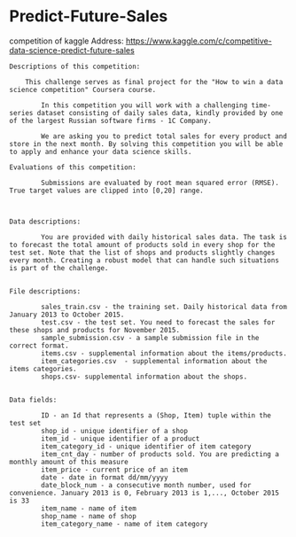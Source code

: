 # Predict-Future-Sales
competition of kaggle
Address: https://www.kaggle.com/c/competitive-data-science-predict-future-sales


   	Descriptions of this competition: 
      
		This challenge serves as final project for the "How to win a data science competition" Coursera course.  
      
      		In this competition you will work with a challenging time-series dataset consisting of daily sales data, kindly provided by one of the largest Russian software firms - 1C Company. 
      
      		We are asking you to predict total sales for every product and store in the next month. By solving this competition you will be able to apply and enhance your data science skills.

   	Evaluations of this competition:
      
      		Submissions are evaluated by root mean squared error (RMSE). True target values are clipped into [0,20] range.



	Data descriptions:
      
      		You are provided with daily historical sales data. The task is to forecast the total amount of products sold in every shop for the test set. Note that the list of shops and products slightly changes every month. Creating a robust model that can handle such situations is part of the challenge.


   	File descriptions:

      		sales_train.csv - the training set. Daily historical data from January 2013 to October 2015.
      		test.csv - the test set. You need to forecast the sales for these shops and products for November 2015.
      		sample_submission.csv - a sample submission file in the correct format.
      		items.csv - supplemental information about the items/products.
      		item_categories.csv  - supplemental information about the items categories.
      		shops.csv- supplemental information about the shops.


   	Data fields:

      		ID - an Id that represents a (Shop, Item) tuple within the test set
      		shop_id - unique identifier of a shop
      		item_id - unique identifier of a product
      		item_category_id - unique identifier of item category
      		item_cnt_day - number of products sold. You are predicting a monthly amount of this measure
      		item_price - current price of an item
      		date - date in format dd/mm/yyyy
      		date_block_num - a consecutive month number, used for convenience. January 2013 is 0, February 2013 is 1,..., October 2015 is 33
      		item_name - name of item
      		shop_name - name of shop
      		item_category_name - name of item category


